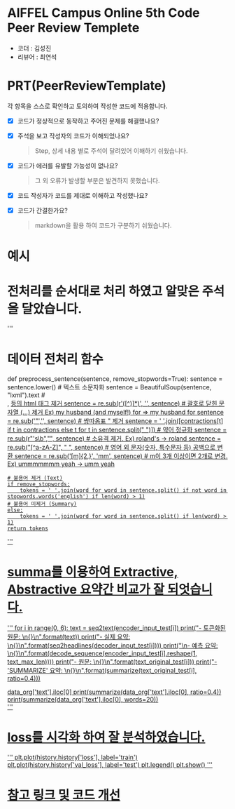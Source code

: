 # AIFFEL Campus Online 5th Code Peer Review Templete
- 코더 : 김성진
- 리뷰어 : 최연석


# PRT(PeerReviewTemplate) 
각 항목을 스스로 확인하고 토의하여 작성한 코드에 적용합니다.

- [X] 코드가 정상적으로 동작하고 주어진 문제를 해결했나요?
  
- [X] 주석을 보고 작성자의 코드가 이해되었나요?
  > Step, 상세 내용 별로 주석이 달려있어 이해하기 쉬웠습니다.
- [X] 코드가 에러를 유발할 가능성이 없나요?
  > 그 외 오류가 발생할 부분은 발견하지 못했습니다.
- [X] 코드 작성자가 코드를 제대로 이해하고 작성했나요?
- [X] 코드가 간결한가요?
  > markdown을 활용 하여 코드가 구분하기 쉬웠습니다.

# 예시
# 전처리를 순서대로 처리 하였고 알맞은 주석을 달았습니다.
'''
# 데이터 전처리 함수
def preprocess_sentence(sentence, remove_stopwords=True):
    sentence = sentence.lower() # 텍스트 소문자화
    sentence = BeautifulSoup(sentence, "lxml").text # <br />, <a href = ...> 등의 html 태그 제거
    sentence = re.sub(r'\([^)]*\)', '', sentence) # 괄호로 닫힌 문자열 (...) 제거 Ex) my husband (and myself!) for => my husband for
    sentence = re.sub('"','', sentence) # 쌍따옴표 " 제거
    sentence = ' '.join([contractions[t] if t in contractions else t for t in sentence.split(" ")]) # 약어 정규화
    sentence = re.sub(r"'s\b","", sentence) # 소유격 제거. Ex) roland's -> roland
    sentence = re.sub("[^a-zA-Z]", " ", sentence) # 영어 외 문자(숫자, 특수문자 등) 공백으로 변환
    sentence = re.sub('[m]{2,}', 'mm', sentence) # m이 3개 이상이면 2개로 변경. Ex) ummmmmmm yeah -> umm yeah

    # 불용어 제거 (Text)
    if remove_stopwords:
        tokens = ' '.join(word for word in sentence.split() if not word in stopwords.words('english') if len(word) > 1)
    # 불용어 미제거 (Summary)
    else:
        tokens = ' '.join(word for word in sentence.split() if len(word) > 1)
    return tokens
'''
# summa를 이용하여 Extractive, Abstractive 요약간 비교가 잘 되엇습니다.
'''
for i in range(0, 6):
    text = seq2text(encoder_input_test[i])
    print("- 토큰화된 원문: \n{}\n".format(text))
    print("- 실제 요약: \n{}\n".format(seq2headlines(decoder_input_test[i])))
    print("\n- 예측 요약: \n{}\n".format(decode_sequence(encoder_input_test[i].reshape(1, text_max_len))))
    print("- 원문: \n{}\n".format(text_original_test[i]))
    print("- 'SUMMARIZE' 요약: \n{}\n".format(summarize(text_original_test[i], ratio=0.4)))

data_org['text'].iloc[0]
print(summarize(data_org['text'].iloc[0], ratio=0.4))
print(summarize(data_org['text'].iloc[0], words=20))    
'''
# loss를 시각화 하여 잘 분석하였습니다.
'''
plt.plot(history.history['loss'], label='train')
plt.plot(history.history['val_loss'], label='test')
plt.legend()
plt.show()
'''

# 참고 링크 및 코드 개선
```python
```
